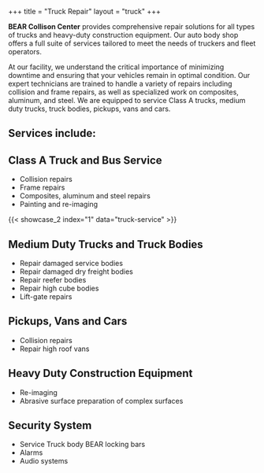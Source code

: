 +++
title = "Truck Repair"
layout = "truck"
+++


**BEAR Collison Center** provides comprehensive repair solutions for all types
of trucks and heavy-duty construction equipment. Our auto body shop offers a
full suite of services tailored to meet the needs of truckers and fleet
operators.

At our facility, we understand the critical importance of minimizing downtime
and ensuring that your vehicles remain in optimal condition. Our expert
technicians are trained to handle a variety of repairs including collision and
frame repairs, as well as specialized work on composites, aluminum, and steel.
We are equipped to service Class A trucks, medium duty trucks, truck bodies,
pickups, vans and cars.

## Services include:

## Class A Truck and Bus Service

  * Collision repairs
  * Frame repairs
  * Composites, aluminum and steel repairs
  * Painting and re-imaging


{{< showcase_2 index="1" data="truck-service" >}}




## Medium Duty Trucks and Truck Bodies

  * Repair damaged service bodies
  * Repair damaged dry freight bodies
  * Repair reefer bodies
  * Repair high cube bodies
  * Lift-gate repairs

## Pickups, Vans and Cars

  * Collision repairs
  * Repair high roof vans

## Heavy Duty Construction Equipment

  * Re-imaging
  * Abrasive surface preparation of complex surfaces

## Security System

  * Service Truck body BEAR locking bars
  * Alarms
  * Audio systems

